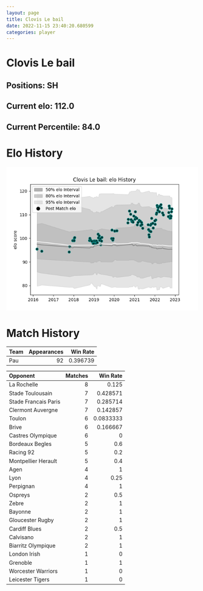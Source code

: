 ```yaml
---  
layout: page  
title: Clovis Le bail  
date: 2022-11-15 23:40:20.680599  
categories: player  
---
```

# Clovis Le bail

## Positions: SH

## Current elo: 112.0

## Current Percentile: 84.0

# Elo History


![elo history](history_ClovisLebail.png)
# Match History


| Team   |   Appearances |   Win Rate |
|:-------|--------------:|-----------:|
| Pau    |            92 |   0.396739 |

| Opponent             |   Matches |   Win Rate |
|:---------------------|----------:|-----------:|
| La Rochelle          |         8 |  0.125     |
| Stade Toulousain     |         7 |  0.428571  |
| Stade Francais Paris |         7 |  0.285714  |
| Clermont Auvergne    |         7 |  0.142857  |
| Toulon               |         6 |  0.0833333 |
| Brive                |         6 |  0.166667  |
| Castres Olympique    |         6 |  0         |
| Bordeaux Begles      |         5 |  0.6       |
| Racing 92            |         5 |  0.2       |
| Montpellier Herault  |         5 |  0.4       |
| Agen                 |         4 |  1         |
| Lyon                 |         4 |  0.25      |
| Perpignan            |         4 |  1         |
| Ospreys              |         2 |  0.5       |
| Zebre                |         2 |  1         |
| Bayonne              |         2 |  1         |
| Gloucester Rugby     |         2 |  1         |
| Cardiff Blues        |         2 |  0.5       |
| Calvisano            |         2 |  1         |
| Biarritz Olympique   |         2 |  1         |
| London Irish         |         1 |  0         |
| Grenoble             |         1 |  1         |
| Worcester Warriors   |         1 |  0         |
| Leicester Tigers     |         1 |  0         |